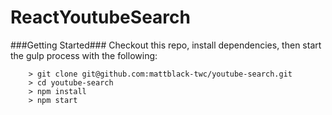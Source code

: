 # ReactYoutubeSearch

###Getting Started###
Checkout this repo, install dependencies, then start the gulp process with the following:

```
	> git clone git@github.com:mattblack-twc/youtube-search.git
	> cd youtube-search
	> npm install
	> npm start
```
